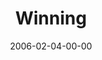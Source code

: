 ---
layout: message
category: message
series: "Full Contact Life"
title: "Winning"
date: 2006-02-04-00-00
message_id: 83
sc-permalink-url: ""
audio: "http://s3.amazonaws.com/crossroads-media/messages/audio/Full_Contact_Life_05_02-05-06_Winning.mp3"
audio-duration: ":"
tag: 
 - super-bowl
 - johansen
 - johanssen
 - box
 - wells
 - tome
 - mingo
explicit: false
---